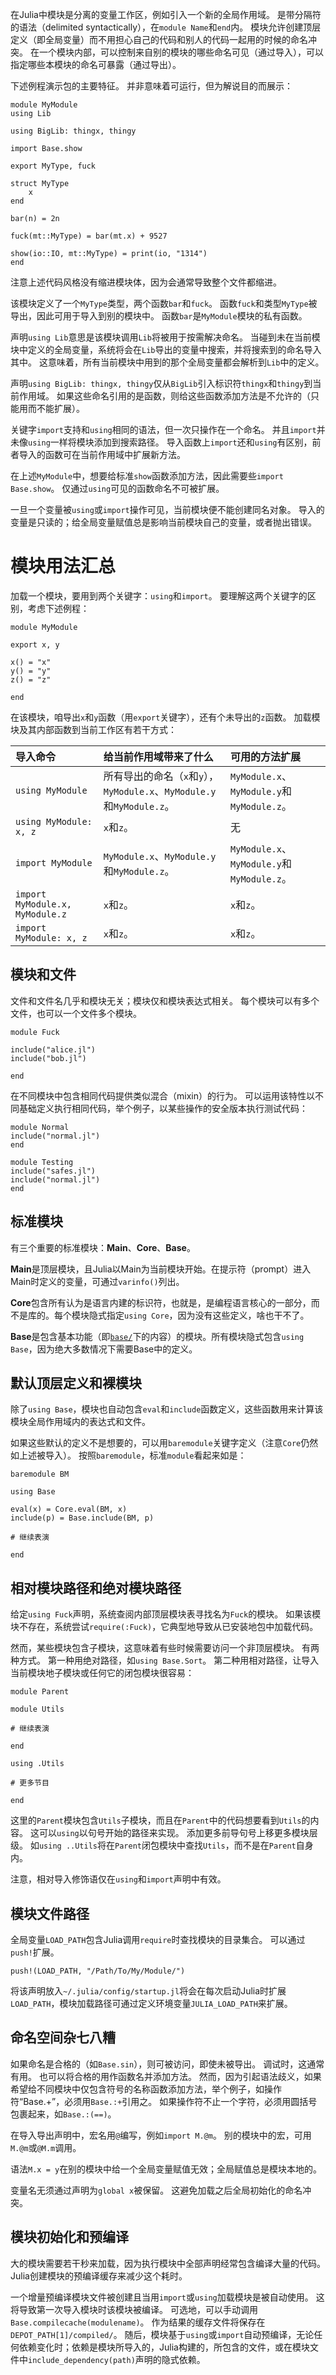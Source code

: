 在Julia中模块是分离的变量工作区，例如引入一个新的全局作用域。
是带分隔符的语法（delimited syntactically），在`module Name`和`end`内。
模块允许创建顶层定义（即全局变量）而不用担心自己的代码和别人的代码一起用的时候的命名冲突。
在一个模块内部，可以控制来自别的模块的哪些命名可见（通过导入），可以指定哪些本模块的命名可暴露（通过导出）。

下述例程演示包的主要特征。
并非意味着可运行，但为解说目的而展示：
```
module MyModule
using Lib

using BigLib: thingx, thingy

import Base.show

export MyType, fuck

struct MyType
    x
end

bar(n) = 2n

fuck(mt::MyType) = bar(mt.x) + 9527

show(io::IO, mt::MyType) = print(io, "1314")
end
```
注意上述代码风格没有缩进模块体，因为会通常导致整个文件都缩进。

该模块定义了一个`MyType`类型，两个函数`bar`和`fuck`。
函数`fuck`和类型`MyType`被导出，因此可用于导入到别的模块中。
函数`bar`是`MyModule`模块的私有函数。

声明`using Lib`意思是该模块调用`Lib`将被用于按需解决命名。
当碰到未在当前模块中定义的全局变量，系统将会在`Lib`导出的变量中搜索，并将搜索到的命名导入其中。
这意味着，所有当前模块中用到的那个全局变量都会解析到`Lib`中的定义。

声明`using BigLib: thingx, thingy`仅从`BigLib`引入标识符`thingx`和`thingy`到当前作用域。
如果这些命名引用的是函数，则给这些函数添加方法是不允许的（只能用而不能扩展）。

关键字`import`支持和`using`相同的语法，但一次只操作在一个命名。
并且`import`并未像`using`一样将模块添加到搜索路径。
导入函数上`import`还和`using`有区别，前者导入的函数可在当前作用域中扩展新方法。

在上述`MyModule`中，想要给标准`show`函数添加方法，因此需要些`import Base.show`。
仅通过`using`可见的函数命名不可被扩展。

一旦一个变量被`using`或`import`操作可见，当前模块便不能创建同名对象。
导入的变量是只读的；给全局变量赋值总是影响当前模块自己的变量，或者抛出错误。

# 模块用法汇总

加载一个模块，要用到两个关键字：`using`和`import`。
要理解这两个关键字的区别，考虑下述例程：
```
module MyModule

export x, y

x() = "x"
y() = "y"
z() = "z"

end
```
在该模块，咱导出`x`和`y`函数（用`export`关键字），还有个未导出的`z`函数。
加载模块及其内部函数到当前工作区有若干方式：

|导入命令|给当前作用域带来了什么|可用的方法扩展|
|:---|:---|:---|
|`using MyModule`|所有导出的命名（`x`和`y`），`MyModule.x`、`MyModule.y`和`MyModule.z`。|`MyModule.x`、`MyModule.y`和`MyModule.z`。|
|`using MyModule: x, z`|`x`和`z`。|无|
|`import MyModule`|`MyModule.x`、`MyModule.y`和`MyModule.z`。|`MyModule.x`、`MyModule.y`和`MyModule.z`。|
|`import MyModule.x, MyModule.z`|`x`和`z`。|`x`和`z`。|
|`import MyModule: x, z`|`x`和`z`。|`x`和`z`。|

## 模块和文件

文件和文件名几乎和模块无关；模块仅和模块表达式相关。
每个模块可以有多个文件，也可以一个文件多个模块。
```
module Fuck

include("alice.jl")
include("bob.jl")

end
```
在不同模块中包含相同代码提供类似混合（mixin）的行为。
可以运用该特性以不同基础定义执行相同代码，举个例子，以某些操作的安全版本执行测试代码：
```
module Normal
include("normal.jl")
end

module Testing
include("safes.jl")
include("normal.jl")
end
```

## 标准模块

有三个重要的标准模块：**Main**、**Core**、**Base**。

**Main**是顶层模块，且Julia以Main为当前模块开始。在提示符（prompt）进入Main时定义的变量，可通过`varinfo()`列出。

**Core**包含所有认为是语言内建的标识符，也就是，是编程语言核心的一部分，而不是库的。每个模块隐式指定`using Core`，因为没有这些定义，啥也干不了。

**Base**是包含基本功能（即[`base/`](https://github.com/JuliaLang/julia/tree/master/base)下的内容）的模块。所有模块隐式包含`using Base`，因为绝大多数情况下需要Base中的定义。

## 默认顶层定义和裸模块

除了`using Base`，模块也自动包含`eval`和`include`函数定义，这些函数用来计算该模块全局作用域内的表达式和文件。

如果这些默认的定义不是想要的，可以用`baremodule`关键字定义（注意`Core`仍然如上述被导入）。
按照`baremodule`，标准`module`看起来如是：
```
baremodule BM

using Base

eval(x) = Core.eval(BM, x)
include(p) = Base.include(BM, p)

# 继续表演

end
```

## 相对模块路径和绝对模块路径

给定`using Fuck`声明，系统查阅内部顶层模块表寻找名为`Fuck`的模块。
如果该模块不存在，系统尝试`require(:Fuck)`，它典型地导致从已安装地包中加载代码。

然而，某些模块包含子模块，这意味着有些时候需要访问一个非顶层模块。
有两种方式。
第一种用绝对路径，如`using Base.Sort`。
第二种用相对路径，让导入当前模块地子模块或任何它的闭包模块很容易：
```
module Parent

module Utils

# 继续表演

end

using .Utils

# 更多节目

end
```
这里的`Parent`模块包含`Utils`子模块，而且在`Parent`中的代码想要看到`Utils`的内容。
这可以`using`以句号开始的路径来实现。
添加更多前导句号上移更多模块层级。
如`using ..Utils`将在`Parent`闭包模块中查找`Utils`，而不是在`Parent`自身内。

注意，相对导入修饰语仅在`using`和`import`声明中有效。

## 模块文件路径

全局变量`LOAD_PATH`包含Julia调用`require`时查找模块的目录集合。
可以通过`push!`扩展。
```
push!(LOAD_PATH, "/Path/To/My/Module/")
```
将该声明放入`~/.julia/config/startup.jl`将会在每次启动Julia时扩展`LOAD_PATH`，模块加载路径可通过定义环境变量`JULIA_LOAD_PATH`来扩展。

## 命名空间杂七八糟

如果命名是合格的（如`Base.sin`），则可被访问，即使未被导出。
调试时，这通常有用。
也可以将合格的用作函数名并添加方法。
然而，因为引起语法歧义，如果希望给不同模块中仅包含符号的名称函数添加方法，举个例子，如操作符“Base.+”，必须用`Base.:+`引用之。
如果操作符不止一个字符，必须用圆括号包裹起来，如`Base.:(==)`。

在导入导出声明中，宏名用`@`编写，例如`import M.@m`。
别的模块中的宏，可用`M.@m`或`@M.m`调用。

语法`M.x = y`在别的模块中给一个全局变量赋值无效；全局赋值总是模块本地的。

变量名无须通过声明为`global x`被保留。
这避免加载之后全局初始化的命名冲突。

## 模块初始化和预编译

大的模块需要若干秒来加载，因为执行模块中全部声明经常包含编译大量的代码。
Julia创建模块的预编译缓存来减少这个耗时。

一个增量预编译模块文件被创建且当用`import`或`using`加载模块是被自动使用。
这将导致第一次导入模块时该模块被编译。
可选地，可以手动调用`Base.compilecache(modulename)`。
作为结果的缓存文件将保存在`DEPOT_PATH[1]/compiled/`。
随后，模块基于`using`或`import`自动预编译，无论任何依赖变化时；依赖是模块所导入的，Julia构建的，所包含的文件，或在模块文件中`include_dependency(path)`声明的隐式依赖。
